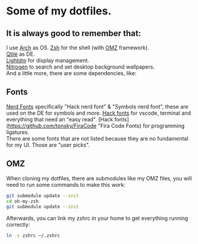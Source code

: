 # Some of my dotfiles. #
## It is always good to remember that: ##  
I use [Arch](https://archlinux.org "OS") as OS.
[Zsh](https://www.zsh.org/ "Shell") for the shell (with [OMZ](https://ohmyz.sh/ "Shell framework") framework).  
[Qtile](https://qtile.org/ "Desktop Enviroment") as DE.  
[Lightdm](https://github.com/canonical/lightdm "Display manager") for display management.  
[Nitrogen](https://github.com/l3ib/nitrogen "Wallpaper setter") to search and set desktop background wallpapers.  
And a little more, there are some dependencies, like:
## Fonts ##
[Nerd Fonts](https://www.nerdfonts.com/ "Nerd fonts") specifically "Hack nerd font" & "Symbols nerd font", these are used on the DE for symbols and more.
[Hack fonts](https://sourcefoundry.org/hack/ "Hack fonts") for vscode, terminal and everything that need an "easy read".
[Hack fonts](https://github.com/tonsky/FiraCode "Fira Code Fonts) for programming ligatures.  
There are some fonts that are not listed because they are no fundamental for my UI. Those are "user picks".

## OMZ ##
When cloning my dotfiles, there are submodules like my OMZ files, you will need to run some commands to make this work:
```sh
git submodule update --init
cd oh-my-zsh
git submodule update --init
```
Afterwards, you can link my zshrc in your home to get everything running correctly:
```sh
ln -s zshrc ~/.zshrc
```